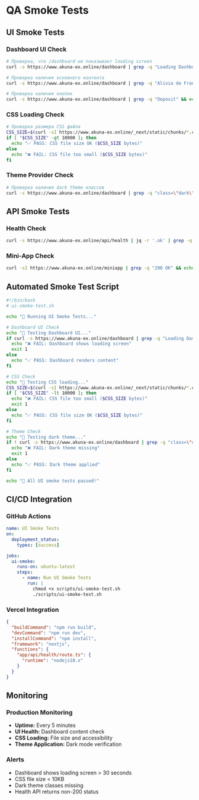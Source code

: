 # QA Smoke Tests

## **UI Smoke Tests**

### **Dashboard UI Check**
```bash
# Проверка, что /dashboard не показывает loading screen
curl -s https://www.akuna-ex.online/dashboard | grep -q "Loading Dashboard" && echo "❌ FAIL: Dashboard shows loading screen" || echo "✅ PASS: Dashboard renders content"

# Проверка наличия основного контента
curl -s https://www.akuna-ex.online/dashboard | grep -q "Alivia de Franz" && echo "✅ PASS: User info present" || echo "❌ FAIL: User info missing"

# Проверка наличия кнопок
curl -s https://www.akuna-ex.online/dashboard | grep -q "Deposit" && echo "✅ PASS: Deposit button present" || echo "❌ FAIL: Deposit button missing"
```

### **CSS Loading Check**
```bash
# Проверка размера CSS файла
CSS_SIZE=$(curl -sI https://www.akuna-ex.online/_next/static/chunks/*.css | grep -i content-length | cut -d' ' -f2)
if [ "$CSS_SIZE" -gt 10000 ]; then
  echo "✅ PASS: CSS file size OK ($CSS_SIZE bytes)"
else
  echo "❌ FAIL: CSS file too small ($CSS_SIZE bytes)"
fi
```

### **Theme Provider Check**
```bash
# Проверка наличия dark theme классов
curl -s https://www.akuna-ex.online/dashboard | grep -q "class=\"dark\"" && echo "✅ PASS: Dark theme applied" || echo "❌ FAIL: Dark theme missing"
```

## **API Smoke Tests**

### **Health Check**
```bash
curl -s https://www.akuna-ex.online/api/health | jq -r '.ok' | grep -q "true" && echo "✅ PASS: Health API OK" || echo "❌ FAIL: Health API failed"
```

### **Mini-App Check**
```bash
curl -sI https://www.akuna-ex.online/miniapp | grep -q "200 OK" && echo "✅ PASS: Mini-app accessible" || echo "❌ FAIL: Mini-app not accessible"
```

## **Automated Smoke Test Script**

```bash
#!/bin/bash
# ui-smoke-test.sh

echo "🧪 Running UI Smoke Tests..."

# Dashboard UI Check
echo "📱 Testing Dashboard UI..."
if curl -s https://www.akuna-ex.online/dashboard | grep -q "Loading Dashboard"; then
  echo "❌ FAIL: Dashboard shows loading screen"
  exit 1
else
  echo "✅ PASS: Dashboard renders content"
fi

# CSS Check
echo "🎨 Testing CSS loading..."
CSS_SIZE=$(curl -sI https://www.akuna-ex.online/_next/static/chunks/*.css | grep -i content-length | cut -d' ' -f2)
if [ "$CSS_SIZE" -lt 10000 ]; then
  echo "❌ FAIL: CSS file too small ($CSS_SIZE bytes)"
  exit 1
else
  echo "✅ PASS: CSS file size OK ($CSS_SIZE bytes)"
fi

# Theme Check
echo "🌙 Testing dark theme..."
if ! curl -s https://www.akuna-ex.online/dashboard | grep -q "class=\"dark\""; then
  echo "❌ FAIL: Dark theme missing"
  exit 1
else
  echo "✅ PASS: Dark theme applied"
fi

echo "🎉 All UI smoke tests passed!"
```

## **CI/CD Integration**

### **GitHub Actions**
```yaml
name: UI Smoke Tests
on:
  deployment_status:
    types: [success]

jobs:
  ui-smoke:
    runs-on: ubuntu-latest
    steps:
      - name: Run UI Smoke Tests
        run: |
          chmod +x scripts/ui-smoke-test.sh
          ./scripts/ui-smoke-test.sh
```

### **Vercel Integration**
```json
{
  "buildCommand": "npm run build",
  "devCommand": "npm run dev",
  "installCommand": "npm install",
  "framework": "nextjs",
  "functions": {
    "app/api/health/route.ts": {
      "runtime": "nodejs18.x"
    }
  }
}
```

## **Monitoring**

### **Production Monitoring**
- **Uptime:** Every 5 minutes
- **UI Health:** Dashboard content check
- **CSS Loading:** File size and accessibility
- **Theme Application:** Dark mode verification

### **Alerts**
- Dashboard shows loading screen > 30 seconds
- CSS file size < 10KB
- Dark theme classes missing
- Health API returns non-200 status
